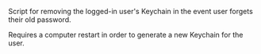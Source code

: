 Script for removing the logged-in user's Keychain in the event user forgets their old password.

Requires a computer restart in order to generate a new Keychain for the user.
